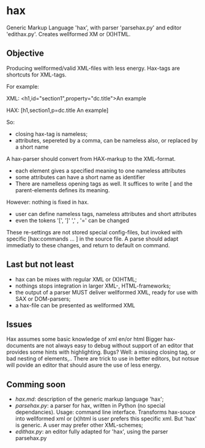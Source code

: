 # hax

Generic Markup Language 'hax', with parser 'parsehax.py' and editor 'edithax.py'. Creates wellformed XM or (X)HTML. 

## Objective

Producing wellformed/valid XML-files with less energy. Hax-tags are shortcuts for XML-tags. 

For example:

XML: <h1,id="section1",property="dc.title">An example</h1>

HAX: \[h1,section1,p=dc.title An example\]

So:
  - closing hax-tag is nameless;
  - attributes, sepereted by a comma, can be nameless also, or replaced by a short name 

A hax-parser should convert from HAX-markup to the XML-format.

- each element gives a specified meaning to one nameless attributes
- some attributes can have a short name as identifier
- There are namelless opening tags as well. It suffices to write \[ and the parent-elements defines its meaning.

However: nothing is fixed in hax.

  - user can define nameless tags, nameless attributes and short attributes
  - even the tokens '\[', '\]' ',' , '=' can be changed
 
These re-settings are not stored special config-files, but invoked with specific \[hax:commands ... \] in the
source file. A parse should adapt immediatly to these changes,  and return to default on command.

## Last but not least

- hax can be mixes with regular XML or (X)HTML;
- nothings stops integration in larger XML-, HTML-frameworks;
- the output of a parser MUST deliver wellformed XML, ready for use with SAX or DOM-parsers;
- a hax-file can be presented as wellformed XML

## Issues

Hax assumes some basic knowledge of xml en/or html
Bigger hax-documents are not always easy to debug without support of an editor 
that provides some hints with highlighting. Bugs? Well: a missing closing tag, or bad 
nesting of elements,..
There are trick to use in better editors, but notsue will povide an editor that should asure the use of less energy.



## Comming soon

- *hax.md*: description of the generic markup language 'hax';
- *parsehax.py*: a parser for hax, written in Python (no special dependancies). Usage: command line interface.
  Transforms hax-souce into wellformed xml or (x)html is user prefers this specific xml. But 'hax' is generic.
  A user may prefer other XML-schemes;
- *edithax.py*: an editor fully adapted for 'hax', using the parser parsehax.py


   

